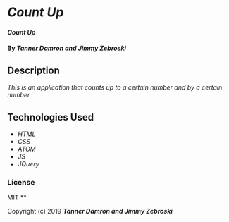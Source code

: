 # _Count Up_

#### _Count Up_

#### By _**Tanner Damron and Jimmy Zebroski**_

## Description

_This is an application that counts up to a certain number and by a certain number._


## Technologies Used

* _HTML_
* _CSS_
* _ATOM_
* _JS_
* _JQuery_

### License
MIT
**

Copyright (c) 2019 **_Tanner Damron and Jimmy Zebroski_**
